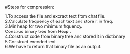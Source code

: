 #Steps for compression:

 1.To access the file and excract text from chat file.<br>
 2.Calculate frequency of each text and store it in freq.<br>
 3.Min heap for two minimum frquency.<br>
 Construc binary tree from Heap .<br>
 4.Construct code from binary tree and stored it in dictionary<br>
 5.Construct encoded text.<br>
 6.We have to return that binary file as an output.<br>